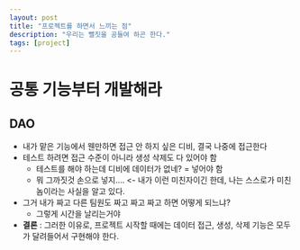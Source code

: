 ```yaml
---
layout: post
title: "프로젝트를 하면서 느끼는 점"
description: "우리는 뻘짓을 공들여 하곤 한다."
tags: [project]
---
```


# 공통 기능부터 개발해라

## DAO
* 내가 맡은 기능에서 웬만하면 접근 안 하지 싶은 디비, 결국 나중에 접근한다
* 테스트 하려면 접근 수준이 아니라 생성 삭제도 다 있어야 함
    * 테스트를 해야 하는데 디비에 데이터가 없네? = 넣어야 함
    * 뭐 그까짓것 손으로 넣지.... <- 내가 이런 미친자이긴 한데, 나는 스스로가 미친놈이라는 사실을 알고 있다.
* 그거 내가 짜고 다른 팀원도 짜고 짜고 짜고 하면 어떻게 되느냐?
    * 그렇게 시간을 날리는거야
* __결론__ : 그러한 이유로, 프로젝트 시작할 때에는 데이터 접근, 생성, 삭제 기능은 모두가 달려들어서 구현해야 한다.